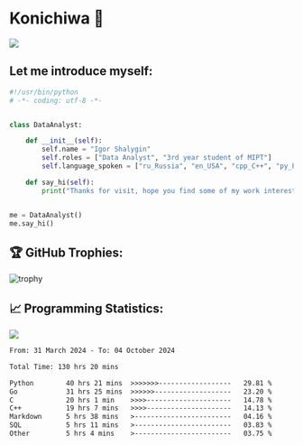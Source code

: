 # Konichiwa 👋
![](https://komarev.com/ghpvc/?username=IgorFandre&color=brightgreen)

## Let me introduce myself:
```py
#!/usr/bin/python
# -*- coding: utf-8 -*-


class DataAnalyst:

    def __init__(self):
        self.name = "Igor Shalygin"
        self.roles = ["Data Analyst", "3rd year student of MIPT"]
        self.language_spoken = ["ru_Russia", "en_USA", "cpp_C++", "py_Python", "go_Golang"]

    def say_hi(self):
        print("Thanks for visit, hope you find some of my work interesting.")


me = DataAnalyst()
me.say_hi()
```

## 🏆 GitHub Trophies:
![trophy](https://github-profile-trophy.vercel.app/?username=IgorFandre&title=MultiLanguage,Repositories,Commits,Experience,PullRequest,Reviews)

## 📈 Programming Statistics:

![](https://github-profile-summary-cards.vercel.app/api/cards/profile-details?username=IgorFandre&theme=solarized_dark)

<!--START_SECTION:waka-->

```txt
From: 31 March 2024 - To: 04 October 2024

Total Time: 130 hrs 20 mins

Python        40 hrs 21 mins  >>>>>>>------------------   29.81 %
Go            31 hrs 25 mins  >>>>>>-------------------   23.20 %
C             20 hrs 1 min    >>>>---------------------   14.78 %
C++           19 hrs 7 mins   >>>>---------------------   14.13 %
Markdown      5 hrs 38 mins   >------------------------   04.16 %
SQL           5 hrs 11 mins   >------------------------   03.83 %
Other         5 hrs 4 mins    >------------------------   03.75 %
```

<!--END_SECTION:waka-->
